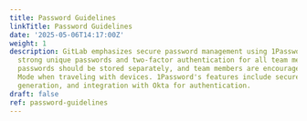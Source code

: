 ```yaml
---
title: Password Guidelines
linkTitle: Password Guidelines
date: '2025-05-06T14:17:00Z'
weight: 1
description: GitLab emphasizes secure password management using 1Password, requiring
  strong unique passwords and two-factor authentication for all team members. Personal
  passwords should be stored separately, and team members are encouraged to use Travel
  Mode when traveling with devices. 1Password's features include secure sharing, password
  generation, and integration with Okta for authentication.
draft: false
ref: password-guidelines
---
```


